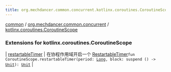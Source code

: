 ```yaml
---
title: org.mechdancer.common.concurrent.kotlinx.coroutines.CoroutineScope - common
---
```


[common](../../index.html) / [org.mechdancer.common.concurrent](../index.html) / [kotlinx.coroutines.CoroutineScope](./index.html)

### Extensions for kotlinx.coroutines.CoroutineScope

| [restartableTimer](restartable-timer.html) | 在协程作用域开启一个 [RestartableTimer](../-restartable-timer/index.html)`fun CoroutineScope.restartableTimer(period: `[`Long`](https://kotlinlang.org/api/latest/jvm/stdlib/kotlin/-long/index.html)`, block: suspend () -> `[`Unit`](https://kotlinlang.org/api/latest/jvm/stdlib/kotlin/-unit/index.html)`): `[`Unit`](https://kotlinlang.org/api/latest/jvm/stdlib/kotlin/-unit/index.html) |

